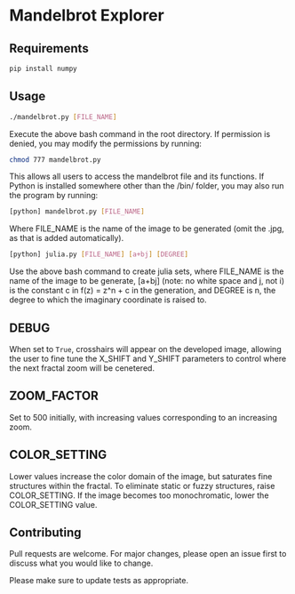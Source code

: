 # Mandelbrot Explorer

## Requirements
```bash
pip install numpy
```

## Usage

```bash
./mandelbrot.py [FILE_NAME]
```
Execute the above bash command in the root directory. If permission is denied, you may modify the permissions by running:
```bash
chmod 777 mandelbrot.py
```
This allows all users to access the mandelbrot file and its functions.
If Python is installed somewhere other than the /bin/ folder, you may also run the program by running:
```bash
[python] mandelbrot.py [FILE_NAME] 
```
Where FILE\_NAME is the name of the image to be generated (omit the .jpg, as that is added automatically).
```bash
[python] julia.py [FILE_NAME] [a+bj] [DEGREE]
```
Use the above bash command to create julia sets, where FILE\_NAME is the name of the image to be generate, \[a+bj] (note: no white space and j, not i) is the constant c in f(z) = z^n + c in the generation, and DEGREE is n, the degree to which the imaginary coordinate is raised to.

## DEBUG
When set to `True`, crosshairs will appear on the developed image, allowing the user to fine tune the X\_SHIFT and Y\_SHIFT parameters to control where the next fractal zoom will be cenetered.

## ZOOM\_FACTOR
Set to 500 initially, with increasing values corresponding to an increasing zoom.

## COLOR\_SETTING
Lower values increase the color domain of the image, but saturates fine structures within the fractal. To eliminate static or fuzzy structures, raise COLOR\_SETTING. If the image becomes too monochromatic, lower the COLOR\_SETTING value.

## Contributing
Pull requests are welcome. For major changes, please open an issue first to discuss what you would like to change.

Please make sure to update tests as appropriate.

